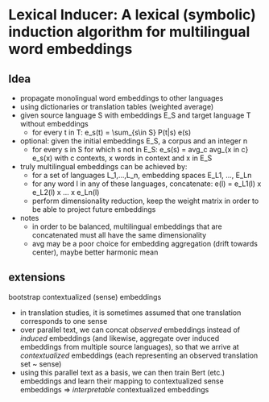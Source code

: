 # Lexical Inducer: A lexical (symbolic) induction algorithm for multilingual word embeddings

## Idea
- propagate monolingual word embeddings to other languages
- using dictionaries or translation tables (weighted average)
- given source language S with embeddings E_S and target language T without embeddings
  - for every t in T: e_s(t) = \sum_{s\in S} P(t|s) e(s)
- optional: given the initial embeddings E_S, a corpus and an integer n
  - for every s in S for which s not in E_S:
    e_s(s) = avg_c avg_{x in c} e_s(x)
    with c contexts, x words in context and x in E_S
- truly multilingual embeddings can be achieved by:
  - for a set of languages L_1,...,L_n, embedding spaces E_L1, ..., E_Ln
  - for any word l in any of these languages, concatenate: e(l) = e_L1(l) x e_L2(l) x ... x e_Ln(l)
  - perform dimensionality reduction, keep the weight matrix in order to be able to project future embeddings
- notes
  - in order to be balanced, multilingual embeddings that are concatenated must all have the same dimensionality
  - avg may be a poor choice for embedding aggregation (drift towards center), maybe better harmonic mean

## extensions

bootstrap contextualized (sense) embeddings
  - in translation studies, it is sometimes assumed that one translation corresponds to one sense
  - over parallel text, we can concat *observed* embeddings instead of *induced* embeddings (and likewise, aggregate over induced embeddings from multiple source languages), so that we arrive at *contextualized* embeddings (each representing an observed translation set ~ sense)
  - using this parallel text as a basis, we can then train Bert (etc.) embeddings and learn their mapping to contextualized sense embeddings => *interpretable* contextualized embeddings
